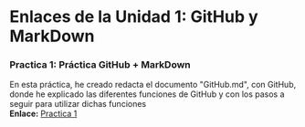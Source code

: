 # Enlaces de la Unidad 1: GitHub y MarkDown
### Practica 1: Práctica GitHub + MarkDown
En esta práctica, he creado redacta el documento "GitHub.md", con GitHub, donde he explicado las diferentes funciones de GitHub y con los pasos a seguir para utilizar dichas funciones   
**Enlace:**  [Practica 1](/EJ_UD1/GitHub.md)
